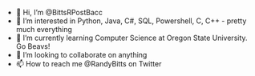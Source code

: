 - 👋 Hi, I’m @BittsRPostBacc
- 👀 I’m interested in Python, Java, C#, SQL, Powershell, C, C++ - pretty much everything
- 🌱 I’m currently learning Computer Science at Oregon State University.  Go Beavs!
- 💞️ I’m looking to collaborate on anything
- 📫 How to reach me @RandyBitts on Twitter

<!---
BittsRPostBacc/BittsRPostBacc is a ✨ special ✨ repository because its `README.md` (this file) appears on your GitHub profile.
You can click the Preview link to take a look at your changes.
--->

